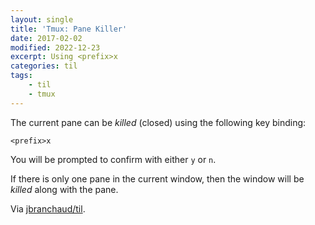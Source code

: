 ```yaml
---
layout: single
title: 'Tmux: Pane Killer'
date: 2017-02-02
modified: 2022-12-23
excerpt: Using <prefix>x
categories: til
tags:
    - til
    - tmux
---
```


The current pane can be _killed_ (closed) using the following key binding:

```tmux
<prefix>x
```

You will be prompted to confirm with either `y` or `n`.

If there is only one pane in the current window, then the window will be
_killed_ along with the pane.

Via [jbranchaud/til](https://github.com/jbranchaud/til).
